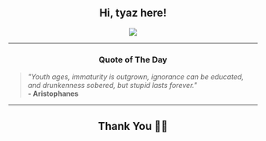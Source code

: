 <h2 align="center"> Hi, tyaz here!</h2>

<p align="center">
<a href="https://github.com/tyazx" alt="github streak"><img src="https://dvst-streak.herokuapp.com/?user=tyazx&theme=tokyonight&fire=DD472C"></a>
</p>

<hr>
<h3 align="center">Quote of The Day</h3>
<p align="center">
<blockquote>
<i>"Youth ages, immaturity is outgrown, ignorance can be educated, and drunkenness sobered, but stupid lasts forever."</i>
<br>
<b>- Aristophanes</b>
</blockquote>
</p>


<hr>
<h2 align="center">Thank You 🙏🏼</h2>
